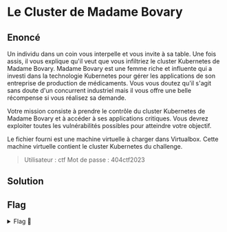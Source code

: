 # Le Cluster de Madame Bovary

## Enoncé
Un individu dans un coin vous interpelle et vous invite à sa table. Une fois assis, il vous explique qu'il veut que vous infiltriez le cluster Kubernetes de Madame Bovary. Madame Bovary est une femme riche et influente qui a investi dans la technologie Kubernetes pour gérer les applications de son entreprise de production de médicaments. Vous vous doutez qu'il s'agit sans doute d'un concurrent industriel mais il vous offre une belle récompense si vous réalisez sa demande.

Votre mission consiste à prendre le contrôle du cluster Kubernetes de Madame Bovary et à accéder à ses applications critiques. Vous devrez exploiter toutes les vulnérabilités possibles pour atteindre votre objectif.

Le fichier fourni est une machine virtuelle à charger dans Virtualbox. Cette machine virtuelle contient le cluster Kubernetes du challenge.

> Utilisateur : ctf
> Mot de passe : 404ctf2023


## Solution



## Flag

<details>
<summary> Flag 🚩</summary>

```
404CTF{D35_m0utOns_D4n5_13s_NU@g3s}
```
